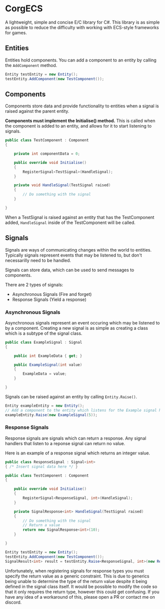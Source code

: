 # CorgECS
A lightweight, simple and concise E/C library for C#. This library is as simple
as possible to reduce the difficulty with working with ECS-style frameworks for
games.

## Entities

Entities hold components. You can add a component to an entity by calling the `AddComponent`
method.

```csharp
Entity testEntity = new Entity();
testEntity.AddComponent(new TestComponent());
```

## Components

Components store data and provide functionality to entities when a signal is raised
against the parent entity.

**Components must implement the Initialise() method.** This is called when the
component is added to an entity, and allows for it to start listening to signals.

```csharp
public class TestComponent : Component
{

	private int componentData = 0;

	public override void Initialise()
	{
		RegisterSignal<TestSignal>(HandleSignal);
	}

	private void HandleSignal(TestSignal raised)
	{
		// Do something with the signal
	}

}
```

When a TestSignal is raised against an entity that has the TestComponent added,
`HandleSignal` inside of the TestComponent will be called.

## Signals

Signals are ways of communicating changes within the world to entities. Typically
signals represent events that may be listened to, but don't necessarilly need to be
handled.

Signals can store data, which can be used to send messages to components.

There are 2 types of signals:
- Asynchronous Signals (Fire and forget)
- Response Signals (Yield a response)

### Asynchronous Signals

Asynchronous signals represent an event occuring which may be listened to by a
component.
Creating a new signal is as simple as creating a class which is a subtype of
the signal class.

```csharp
public class ExampleSignal : Signal
{

	public int ExampleData { get; }

	public ExampleSignal(int value)
	{
		ExampleData = value;
	}

}
```

Signals can be raised against an entity by calling `Entity.Raise()`.

```csharp
Entity exampleEntity = new Entity();
// Add a component to the entity which listens for the Example signal here.
exampleEntity.Raise(new ExampleSignal(5));
```

### Response Signals

Response signals are signals which can return a response. Any signal handlers
that listen to a reponse signal can return no value.

Here is an example of a response signal which returns an integer value.

```csharp
public class ResponseSignal : Signal<int>
{ /* Insert signal data here */ }
```

```csharp
public class TestComponent : Component
{

	public override void Initialise()
	{
		RegisterSignal<ResponseSignal, int>(HandleSignal);
	}

	private SignalResponse<int> HandleSignal(TestSignal raised)
	{
		// Do something with the signal
		// Return a value
		return new SignalResponse<int>(10);
	}

}
```

```csharp
Entity testEntity = new Entity();
testEntity.AddComponent(new TestComponent());
SignalResult<int> result = testEntity.Raise<ResponseSignal, int>(new ResponseSignal());
```

Unfortunately, when registering signals for response types you must specify the return
value as a generic constraint. This is due to generics being unable to determine the type
of the return value despite it being defined in the signal class itself. It would be possible
to modify the code so that it only requires the return type, however this could get
confusing. If you have any idea of a workaround of this, please open a PR or contact
me on discord.
